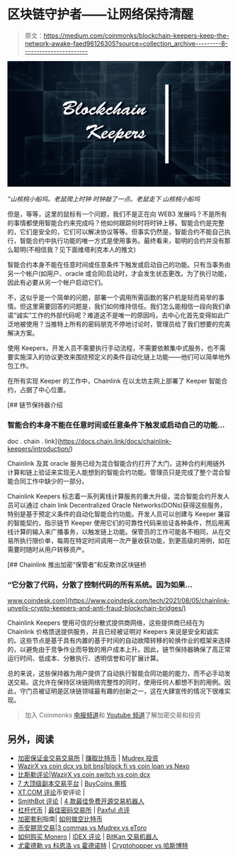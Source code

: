 # 区块链守护者——让网络保持清醒

> 原文：<https://medium.com/coinmonks/blockchain-keepers-keep-the-network-awake-faed96126305?source=collection_archive---------8----------------------->

![](img/0c502d54ca15ee09d4b3c0593f9bd497.png)

*“山核桃小船坞。老鼠爬上时钟
时钟敲了一点。老鼠走下
山核桃小船坞*

但是，等等，这里的鼠标有一个问题，我们不是正在向 WEB3 发展吗？不是所有的事情都使用智能合约来完成吗？他如何跟踪何时将时钟上移。智能合约是完整的，它们是安全的，它们可以解决协议等等。但事实仍然是，智能合约不能自己执行，智能合约中执行功能的唯一方式是使用事务。最终看来，聪明的合约并没有那么聪明(不相信我？见下面维塔利克本人的推文)

智能合约本身不能在任意时间或任意条件下触发或启动自己的功能。只有当事务由另一个帐户(如用户、oracle 或合同)启动时，才会发生状态更改。为了执行功能，因此有必要从另一个帐户启动它们。

不，这似乎是一个简单的问题，部署一个调用所需函数的客户机是轻而易举的事情。但这里需要回答的问题是，我们如何维持信任。我们怎么能相信一段向我们承诺“诚实”工作的外部代码呢？难道这不是唯一的原因吗，去中心化首先变得如此广泛地被使用？当推特上所有的密码朋克不停地讨论时，管理员给了我们想要的完美解决方案。

使用 Keepers，开发人员不需要执行手动流程，不需要依赖集中式服务，也不需要实施深入的协议更改来围绕预定义的条件自动化链上功能——他们可以简单地外包工作。

在所有实现 Keeper 的工作中，Chainlink 在以太坊主网上部署了 Keeper 智能合约，占据了中心位置。

[](https://docs.chain.link/docs/chainlink-keepers/introduction/) [## 链节保持器介绍

### 智能合约本身不能在任意时间或任意条件下触发或启动自己的功能…

doc . chain . link](https://docs.chain.link/docs/chainlink-keepers/introduction/) 

Chainlink 及其 oracle 服务已经为混合智能合约打开了大门，这种合约利用链外计算和链上验证来实现无人能想到的智能合约功能。管理员只是完成了整个混合智能合同工作中缺少的一部分。

Chainlink Keepers 标志着一系列离线计算服务的重大升级，混合智能合约开发人员可以通过 chain link Decentralized Oracle Networks(DONs)获得这些服务，特别是基于预定义条件的自动化智能合约功能。开发人员可以创建与 Keeper 兼容的智能契约，指示链节 Keeper 使用它们的可靠性代码来验证各种条件，然后用离线计算的输入来广播事务，以触发链上功能。保管员的工作可能各不相同，从在交易所执行限价单，每周在特定时间调用一次产量收获功能，到更高级的用例，如在需要时随时从用户转移资产。

[](https://www.coindesk.com/tech/2021/08/05/chainlink-unveils-crypto-keepers-and-anti-fraud-blockchain-bridges/) [## Chainlink 推出加密“保管者”和反欺诈区块链桥

### “它分散了代码，分散了控制代码的所有系统。因为如果…

www.coindesk.com](https://www.coindesk.com/tech/2021/08/05/chainlink-unveils-crypto-keepers-and-anti-fraud-blockchain-bridges/) 

Chainlink Keepers 使用可信的分散式提供商网络，这些提供商已经在为 Chainlink 价格馈送提供服务，并且已经被证明对 Keepers 来说是安全和诚实的。这些节点是基于具有内置的基于时间的自动故障转移的轮换作业的框架来选择的，以避免由于竞争作业而导致的用户成本上升。因此，链节保持器确保了高正常运行时间、低成本、分散执行、透明信誉和可扩展计算。

总的来说，这些保持器为用户提供了自动执行智能合同功能的能力，而不必手动发送交易。这允许在保持区块链网络完整性的同时，使用任何人都想不到的用例。因此，守门员被证明是区块链领域最有趣的创新之一，这在大肆宣传的情况下很难实现。

> 加入 Coinmonks [电报频道](https://t.me/coincodecap)和 [Youtube 频道](https://www.youtube.com/c/coinmonks/videos)了解加密交易和投资

## 另外，阅读

*   [加密保证金交易交易所](/coinmonks/crypto-margin-trading-exchanges-428b1f7ad108) | [赚取比特币](/coinmonks/earn-bitcoin-6e8bd3c592d9) | [Mudrex 投资](https://blog.coincodecap.com/mudrex-invest-review-the-best-way-to-invest-in-crypto)
*   [WazirX vs coin dcx vs bit bns](/coinmonks/wazirx-vs-coindcx-vs-bitbns-149f4f19a2f1)|[block fi vs coin loan vs Nexo](/coinmonks/blockfi-vs-coinloan-vs-nexo-cb624635230d)
*   [比斯勒评论](https://blog.coincodecap.com/bitsler-review)|[WazirX vs coin switch vs coin dcx](https://blog.coincodecap.com/wazirx-vs-coinswitch-vs-coindcx)
*   [7 大顶级副本交易平台](https://blog.coincodecap.com/copy-trading-platforms) | [BuyCoins 审核](https://blog.coincodecap.com/buycoins-review)
*   [XT.COM 评论](https://blog.coincodecap.com/profittradingapp-for-binance)币安评论 |
*   [SmithBot 评论](https://blog.coincodecap.com/smithbot-review) | [4 款最佳免费开源交易机器人](https://blog.coincodecap.com/free-open-source-trading-bots)
*   [杠杆代币](/coinmonks/leveraged-token-3f5257808b22) | [最佳密码交易所](/coinmonks/crypto-exchange-dd2f9d6f3769) | [Paxful 点评](/coinmonks/paxful-review-4daf2354ab70)
*   [加密套利](/coinmonks/crypto-arbitrage-guide-how-to-make-money-as-a-beginner-62bfe5c868f6)指南| [如何做空比特币](/coinmonks/how-to-short-bitcoin-568a2d0b4ae5)
*   [币安期货交易](https://blog.coincodecap.com/binance-futures-trading)|[3 commas vs Mudrex vs eToro](https://blog.coincodecap.com/mudrex-3commas-etoro)
*   [如何购买 Monero](https://blog.coincodecap.com/buy-monero) | [IDEX 评论](https://blog.coincodecap.com/idex-review) | [BitKan 交易机器人](https://blog.coincodecap.com/bitkan-trading-bot)
*   [尤霍德勒 vs 科恩洛 vs 霍德诺特](/coinmonks/youhodler-vs-coinloan-vs-hodlnaut-b1050acde55a) | [Cryptohopper vs 哈斯博特](https://blog.coincodecap.com/cryptohopper-vs-haasbot)
